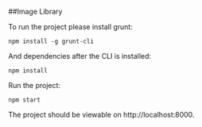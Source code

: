 ##Image Library

To run the project please install grunt:

`npm install -g grunt-cli`

And dependencies after the CLI is installed:

`npm install`

Run the project:

`npm start`

The project should be viewable on http://localhost:8000.
